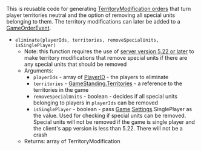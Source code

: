 This is reusable code for generating [TerritoryModification orders](https://www.warzone.com/wiki/Mod_API_Reference:TerritoryModification) that turn player territories neutral and the option of removing all special units belonging to them. The territory modifications can later be added to a [GameOrderEvent](https://www.warzone.com/wiki/Mod_API_Reference:GameOrderEvent).

* `eliminate(playerIds, territories, removeSpecialUnits, isSinglePlayer)`
  * Note: this function requires the use of [server version 5.22 or later](https://github.com/DanWaLes/Warzone/tree/master/mods/libs/version) to make territory modifications that remove special units if there are any special units that should be removed
  * Arguments:
    * `playerIds` - array of [PlayerID](https://www.warzone.com/wiki/Mod_API_Reference:PlayerID) - the players to eliminate
    * `territories` - [GameStanding.Territories](https://www.warzone.com/wiki/Mod_API_Reference:GameStanding) - a reference to the territories in the game
    * `removeSpecialUnits` - boolean - decides if all special units belonging to players in `playerIds` can be removed
    * `isSinglePlayer` - boolean - pass [Game](https://www.warzone.com/wiki/Mod_API_Reference:Game).[Settings](https://www.warzone.com/wiki/Mod_API_Reference:GameSettings).SinglePlayer as the value. Used for checking if special units can be removed. Special units will not be removed if the game is single player and the client's app version is less than 5.22. There will not be a crash
  * Returns: array of TerritoryModification
